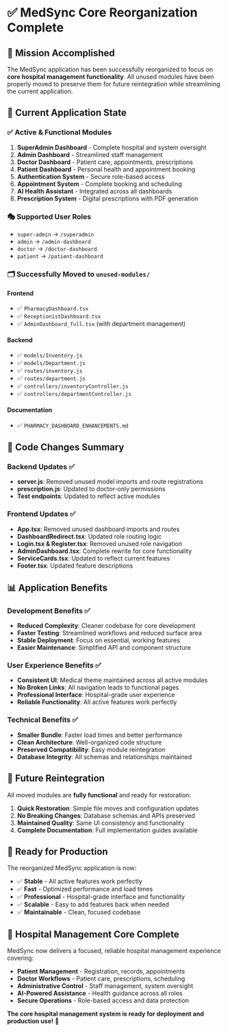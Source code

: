 # ✅ MedSync Core Reorganization Complete

## 🎯 Mission Accomplished

The MedSync application has been successfully reorganized to focus on **core hospital management functionality**. All unused modules have been properly moved to preserve them for future reintegration while streamlining the current application.

## 🚀 **Current Application State**

### ✅ **Active & Functional Modules**
1. **SuperAdmin Dashboard** - Complete hospital and system oversight
2. **Admin Dashboard** - Streamlined staff management
3. **Doctor Dashboard** - Patient care, appointments, prescriptions
4. **Patient Dashboard** - Personal health and appointment booking
5. **Authentication System** - Secure role-based access
6. **Appointment System** - Complete booking and scheduling
7. **AI Health Assistant** - Integrated across all dashboards
8. **Prescription System** - Digital prescriptions with PDF generation

### 🎭 **Supported User Roles**
- `super-admin` → `/superadmin`
- `admin` → `/admin-dashboard`
- `doctor` → `/doctor-dashboard`
- `patient` → `/patient-dashboard`

### 🗂️ **Successfully Moved to `unused-modules/`**

#### Frontend
- ✅ `PharmacyDashboard.tsx`
- ✅ `ReceptionistDashboard.tsx`
- ✅ `AdminDashboard_full.tsx` (with department management)

#### Backend
- ✅ `models/Inventory.js`
- ✅ `models/Department.js`
- ✅ `routes/inventory.js`
- ✅ `routes/department.js`
- ✅ `controllers/inventoryController.js`
- ✅ `controllers/departmentController.js`

#### Documentation
- ✅ `PHARMACY_DASHBOARD_ENHANCEMENTS.md`

## 🔧 **Code Changes Summary**

### Backend Updates ✅
- **server.js**: Removed unused model imports and route registrations
- **prescription.js**: Updated to doctor-only permissions
- **Test endpoints**: Updated to reflect active modules

### Frontend Updates ✅
- **App.tsx**: Removed unused dashboard imports and routes
- **DashboardRedirect.tsx**: Updated role routing logic
- **Login.tsx & Register.tsx**: Removed unused role navigation
- **AdminDashboard.tsx**: Complete rewrite for core functionality
- **ServiceCards.tsx**: Updated to reflect current features
- **Footer.tsx**: Updated feature descriptions

## 📊 **Application Benefits**

### Development Benefits ✅
- **Reduced Complexity**: Cleaner codebase for core development
- **Faster Testing**: Streamlined workflows and reduced surface area
- **Stable Deployment**: Focus on essential, working features
- **Easier Maintenance**: Simplified API and component structure

### User Experience Benefits ✅
- **Consistent UI**: Medical theme maintained across all active modules
- **No Broken Links**: All navigation leads to functional pages
- **Professional Interface**: Hospital-grade user experience
- **Reliable Functionality**: All active features work perfectly

### Technical Benefits ✅
- **Smaller Bundle**: Faster load times and better performance
- **Clean Architecture**: Well-organized code structure
- **Preserved Compatibility**: Easy module reintegration
- **Database Integrity**: All schemas and relationships maintained

## 🔄 **Future Reintegration**

All moved modules are **fully functional** and ready for restoration:

1. **Quick Restoration**: Simple file moves and configuration updates
2. **No Breaking Changes**: Database schemas and APIs preserved
3. **Maintained Quality**: Same UI consistency and functionality
4. **Complete Documentation**: Full implementation guides available

## 🎊 **Ready for Production**

The reorganized MedSync application is now:
- ✅ **Stable** - All active features work perfectly
- ✅ **Fast** - Optimized performance and load times
- ✅ **Professional** - Hospital-grade interface and functionality
- ✅ **Scalable** - Easy to add features back when needed
- ✅ **Maintainable** - Clean, focused codebase

## 🏥 **Hospital Management Core Complete**

MedSync now delivers a focused, reliable hospital management experience covering:
- **Patient Management** - Registration, records, appointments
- **Doctor Workflows** - Patient care, prescriptions, scheduling  
- **Administrative Control** - Staff management, system oversight
- **AI-Powered Assistance** - Health guidance across all roles
- **Secure Operations** - Role-based access and data protection

**The core hospital management system is ready for deployment and production use!** 🚀
